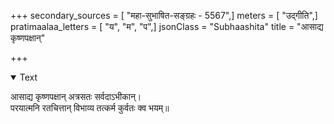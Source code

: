 +++
secondary_sources = [ "महा-सुभाषित-सङ्ग्रहः - 5567",]
meters = [ "उद्गीति",]
pratimaalaa_letters = [ "य", "म", "प",]
jsonClass = "Subhaashita"
title = "आसाद्य कृष्णपक्षान्"

+++

<details open><summary>Text</summary>

आसाद्य कृष्णपक्षान् अत्रसतः सर्वदाऽभीकान्।  
परयात्मनि रतचित्तान् विभाव्य तत्कर्म कुर्वतः क्व भयम्॥
</details>

